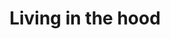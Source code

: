 ---
tag: living-in-the-hood
title: Living in the hood
description: These posts are a collection of my experiences growing up in the ghetto.
hero:
  label: Living in the hood
  heading: My experiences living in the hood
  text_markdown:
page_blocks:
  - _id: block_rich_text
    alignment:
    text_markdown: >-
      If you’ve ever wondered what it’s like living in the hood, the first thing
      I can tell you is that you consider yourself lucky that you only get to
      wonder. I grew up in 2 different inner-city housing projects in the city
      of Pittsburgh.


      Pittsburgh doesn’t have some of the notorious hoods or housing projects
      like New York or Los Angeles, but it was still a pretty rough time full of
      all the trappings of the ghetto:


      * Crackheads

      * Drug dealers

      * Constant gunshots

      * Shootings

      * Drive-bys

      * Robberies


      I grew up in the 80s and 90s when crack was big and all the gangsters—just
      the Bloods and Crips, along with a few smaller attempts at start-ups in my
      city—were battling over the street corners and not only killing
      themselves, but killing other innocents as well.


      In fact, one of my earliest memories is watching a kid get run over by a
      car in a police pursuit. I was only 3.


      The articles here dive deep into my personal experiences growing up in the
      projects. Some of those experiences I wish I never had and others I’ve
      used to make a better life for myself, but they’re all part of who I am.


      ## Living in the hood makes you mentally tough


      Living in the hood forces you to confront reality. I grew up way too fast,
      but I had to because I didn’t have anyone to protect me from the harsh
      realities of life. So I had to protect myself.


      ### No one gives a shit about you


      One of the first things I learned was “No One Gives A Shit About You”.
      That article makes some people sad that I developed that outlook on life,
      but I believe this embracing this truth is an advantage.


      What I learned is that all love is transactional—even the love you get
      from your mother, which should be unconditional, often has conditions put
      on it. Especially if your mother is dysfunctional.


      ***Read&nbsp;[No one gives a shit about
      you](/no-one-gives-a-shit-about-you/)***


      ### Life’s not fair


      Until I got to high school, I went to school with mostly other poor black
      people. My high school was across town with middle-class white people. It
      was the first time in my life that I spent so much time around so many
      people so much better off than me.


      However, just because they had more advantages than me didn’t mean that I
      would let myself underperform and become just another stereotype. I learn
      from that experience that life isn’t fair. I wrote more in-depth about
      that idea that you can read here—&gt;Life’s not fair


      ***Read: [Life's not fair](/life-isnt-fair/)***


      ### How to be street smart


      I was never a guy who hustled or did street stuff, but I had to navigate
      that environment to keep myself safe. When you grow up on the street, you
      learn how to read people and navigate human nature. It was often a matter
      of life or death.


      In this breakdown of my process and approach to becoming street smart.
      While I’m not naive enough to think that an article can make you street
      smart, it can prime you to look for opportunities to develop that side of
      your intuition.


      ***Read: [7 ways to be street smart](/how-to-be-street-smart/)***


      ### How to give tough love


      Part of being mentally tough is having the ability to be tough on others
      when they need it. However, you can’t just go in there with guns blazing,
      saying anything that comes to mind. There is a way to be tactful yet
      respectful.


      Still, a lot of people are too soft and sheltered to ever receive tough
      love. If I ever wanted to make it out of my situation, I had to be
      comfortable keeping it real and being a straight shooter. This article
      teaches what I learned about talking directly to people, even in a harsh
      environment like the hood, and still getting results


      ***Read&nbsp;[How to give tough love](/tough-love/)***


      ### The 7 benefits of having a rough childhood


      Growing up in the at-risk youth demographic isn’t all negative. If you can
      take the terrible experiences you had in your childhood, learn from them,
      and use them for good, then you can have an incredible life with many
      advantages that a lot of people raised in stable homes will never get.


      ***Read:&nbsp;[The 7 benefits of having a rough
      childhood](/7-benefits-of-having-a-rough-childhood/)***


      ## Living in the hood gives you a bad relationship with money


      ### 5 reasons you’re broke: How to stop being poor


      This article tells lessons I learned from getting $55k in life insurance
      money when my father died at age 18, only to be broke again in 12 months.
      I reflect on some of the poor attitudes I had about money, along with many
      of the things I never learned about money because I grew up poor.


      ***Read: [5 reasons you’re broke: How to stop being
      poor](/stop-being-poor/)***


      ### 5 lessons from working at a homeless shelter


      Working at the homeless shelter was an illuminating experience. I’d been
      close to being homeless before, but I was always a cool guy so I never had
      problems finding roommates. I didn’t live in a nice house or anything like
      that, but I could always find shelter.


      Still, it was uncomfortable as I spent most of my 20s living paycheck to
      paycheck. Working in the homeless shelter showed me how bad it could get
      and also how quickly it could get that way.


      ***Read&nbsp;[5 lessons from working at a homeless
      shelter](/working-at-a-homeless-shelter/)***


      ## Living in the hood gets you used to dealing with crackheads


      ### 9 lessons from living by crackheads & crack dealers


      In this article, I talk about my experiences interacting with crackheads
      and drug dealers from a very young age. My sense of humor has a lot of
      crack references, and I’m sure one of the main reasons is that I used
      jokes to cope with this craziness.


      ***Read&nbsp;[9 lessons from living by crackheads & crack
      dealers](/crackhead/)***


      ### How to hustle like a crackhead


      It’s amazing what crackheads will do to get money for more crack. What’s
      even more amazing is the transformation that addicts go through when
      they’re finally able to channel that energy into something positive.


      This article breaks down the hustle of a crackhead so that you can harness
      it without ever having to smoke crack.


      ***Read&nbsp;[How to hustle like a
      crackhead](/how-to-hustle-like-a-crackhead/)***


      ### 29 crackhead quotes


      This is a collection of the most outrageous things I’ve heard crackheads
      say or have heard people say about crackheads. Hilarious but some
      interesting gems in there.


      ***Read&nbsp;[29 crackhead quotes](/crackhead-head-quotes/)***


      ### Business and life lessons The Notorious B.I.G. 10 crack commandments


      I wasn’t sure if I should put this in the money section or the crackhead
      section. The 10 crack commandments is a hip hop classic in which The
      Notorious B.I.G. gives a step-by-step playbook on how to succeed in the
      dope game.


      I break the song down to help you apply the lessons to your life and
      non-drug-related business ventures for success.


      ***Read&nbsp;[Business and life lessons The Notorious B.I.G. 10 crack
      commandments](/ten-crack-commandments-business-and-life-lessons/)***


      ## Living in the hood teaches you the value of having good parents


      ### Problems growing up with an absent father(and how to fix them)


      Fatherless households have arguably been the greatest scourge of
      low-income, inner-city, African American communities. I was raised by a
      single mom, so I know all the ways this damages and sets boys back.


      I’m fortunate that I was completely ruined, but many aren’t so lucky. In
      this article, I not only break down the stats and demonstrate why being
      raised without your father is bad, but I offer some solutions for both the
      mother and son to implement.


      ***Read&nbsp;[Problems growing up with an absent father (and how to fix
      them)](/absent-fathers/)***


      ### 6 harsh truths your parents never told you


      One of the unintended perks of growing up in a dysfunctional family is
      that you never have to worry about your parents misleading you. You
      eventually realize that everything they tell you is either lies, nonsense,
      or excuses so you learn to take none of it seriously.


      This is obviously not the case for everyone. There are some harsh truths
      about the world that your parents didn’t tell you that are essential to
      know. However, I suppose I wasn't much better off because not knowing and
      never being told resulted in the same outcome.


      ***Read&nbsp;[6 harsh truths your parents never told
      you](/harsh-truths/)***


      ### How to forgive your parents


      At the end of the day, you realize that your parents did the best job they
      could. This is hard for people to accept, but no one tries to make their
      own life worse. This means that if they never matured or were able to
      provide for you, they just never learned or developed the emotional
      strength to try.


      I’ve written a lot about my mother in newsletter. I’m fortunate to have
      learned how to forgive her for what I went through when I was growing up.
      This article explores the strategies I used to forgive my mom, which
      started my own journey of healing.


      Read How to forgive your parents


      ## Living in the hood will give you hard-earned life wisdom


      ### Is karma real? 3 life lessons from a troll


      Because of the structure of the neighborhood I grew up in, I always had a
      healthy respect for how I treated people around me. You never knew the
      extent of someone’s connections or how bad things could get for you if you
      made enemies with the wrong people. To me, this was a basic example of
      karma.


      Maybe that’s why the spiritual idea of karma is so easy for me to accept.
      In this article, I write about a rather interesting experience I had that
      demonstrated how this principle applies, even in the massive digital
      world. This is a must-read if you want to know how to make sure that you
      keep your karma right.


      ***Read [Is karma real? 3 life lessons from a troll](/is-karma-real/)***


      ### 5 things I learned growing up in the projects


      This is the article that discusses the five biggest things I’ve learned
      from growing up in the projects. The projects are a place where you are
      schooled in the hard lessons of human nature. It’s where I developed
      street smarts and manners, toughness, and fearlessness, but also humility
      and respect.


      This is a short read that will change the way you think of people who grow
      up in the ghetto. You may even wish that you had been unfortunate enough
      to have the same experience.


      ***Read [5 things I learned growing up in the projects](/the-projects/)***


      ### How to avoid a street fight, and what to do if you can’t


      This article might very well save your life. Too many people today think
      that street fights are something to be glamorized. The reality is that
      street fights almost always alter your life, and not in a positive way.


      Read this article to minimize the chances of you ever being in a street
      fight. You will also learn the most effective thing to do if you do find
      yourself backed into an alley where you have to defend your life.


      ***Read [How to avoid a street fight, and what to do if you
      can’t](/how-to-win-a-street-fight/)***


      ### Lessons from the ghetto: Willingness to fight


      Although I was a professional boxer, I’m not naturally a violent person. I
      had to learn how to push myself to a dark place where I’d be willing to
      hurt another person. It helped that I had several experiences of being
      bullied as a kid. However, the bullies in my neighborhood were seriously
      violent individuals.


      I fought a lot, not because I wanted to fight, but because I knew that I
      couldn’t get away with being in peace. So I viewed fighting as the lesser
      of two evils. They were going to harass me regardless of what I did, so I
      figured I’d at least make them pay for it.


      Read this article to learn the psychology of a victim turned victor and
      how to keep yourself from ending up in a position where people think they
      can just take advantage of you.


      ***Read [Lessons from the ghetto: willingness to
      fight](/lessons-from-the-ghetto-willingness-to-fight/)***


      &nbsp;
  - _id: posts_relevant
---